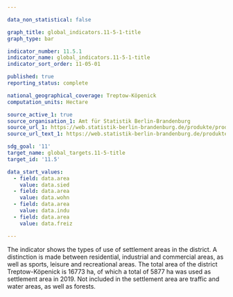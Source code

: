 ```yaml
---

data_non_statistical: false

graph_title: global_indicators.11-5-1-title
graph_type: bar

indicator_number: 11.5.1
indicator_name: global_indicators.11-5-1-title
indicator_sort_order: 11-05-01

published: true
reporting_status: complete

national_geographical_coverage: Treptow-Köpenick
computation_units: Hectare

source_active_1: true
source_organisation_1: Amt für Statistik Berlin-Brandenburg
source_url_1: https://web.statistik-berlin-brandenburg.de/produkte/produkte_jahrbuch.asp
source_url_text_1: https://web.statistik-berlin-brandenburg.de/produkte/produkte_jahrbuch.asp

sdg_goal: '11'
target_name: global_targets.11-5-title
target_id: '11.5'

data_start_values:
  - field: data.area
    value: data.sied
  - field: data.area
    value: data.wohn
  - field: data.area
    value: data.indu
  - field: data.area
    value: data.freiz

---
```


The indicator shows the types of use of settlement areas in the district.
A distinction is made between residential, industrial and commercial areas, as well as sports, leisure and recreational areas. 
The total area of the district Treptow-Köpenick is 16773 ha, of which a total of 5877 ha was used as settlement area in 2019. Not included in the settlement area are traffic and water areas, as well as forests.
